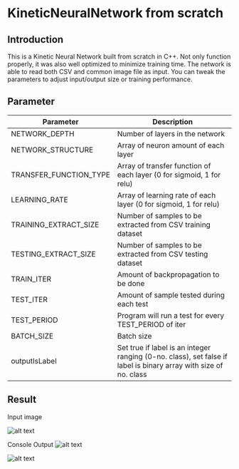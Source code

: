 # KineticNeuralNetwork from scratch

## Introduction
This is a Kinetic Neural Network built from scratch in C++. Not only function properly, it was also well optimized to minimize training time. The network is able to read both CSV and common image file as input. You can tweak the parameters to adjust input/output size or training performance.

## Parameter
Parameter | Description 
--- | --- 
NETWORK_DEPTH | Number of layers in the network 
NETWORK_STRUCTURE | Array of neuron amount of each layer 
TRANSFER_FUNCTION_TYPE | Array of transfer function of each layer (0 for sigmoid, 1 for relu)
LEARNING_RATE | Array of learning rate of each layer (0 for sigmoid, 1 for relu)
TRAINING_EXTRACT_SIZE | Number of samples to be extracted from CSV training dataset
TESTING_EXTRACT_SIZE | Number of samples to be extracted from CSV testing dataset
TRAIN_ITER | Amount of backpropagation to be done
TEST_ITER | Amount of sample tested during each test
TEST_PERIOD | Program will run a test for every TEST_PERIOD of iter
BATCH_SIZE | Batch size
outputIsLabel | Set true if label is an integer ranging (0-no. class), set false if label is binary array with size of no. class 

## Result

Input image

![alt text](https://github.com/jason2468087/KineticNeuralNetwork/blob/main/Result/2_big.jpg?raw=true)

Console Output
![alt text](https://github.com/jason2468087/KineticNeuralNetwork/blob/main/Result/KNN%20acc_time.png?raw=true)

![alt text](https://github.com/jason2468087/KineticNeuralNetwork/blob/main/Result/KNN%20Plot.png?raw=true)
